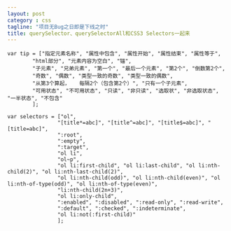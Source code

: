 ```yaml
---
layout: post
category : css
tagline: "项目无Bug之日即是下线之时"
title: querySelector、querySelectorAll和CSS3 Selectors一起来
---
```


    var tip = ["指定元素名称", "属性中包含", "属性开始", "属性结束", "属性等于",
            "html部分", "元素内容为空白", "锚",
            "子元素", "兄弟元素", "第一个", "最后一个元素", "第2个", "倒数第2个",
            "奇数", "偶数", "类型一致的奇数", "类型一致的偶数",
            "从第3个算起，   每隔2个（包含第2个）", "只有一个子元素",
            "可用状态", "不可用状态", "只读", "非只读", "选取状", "非选取状态", "一半状态", "不包含"
            ];

    var selectors = ["ol",
                    "[title*=abc]", "[title^=abc]", "[title$=abc]", "[title=abc]",
                    ":root",
                    ":empty",
                    ":target",
                    "ol li",
                    "ol~p",
                    "ol li:first-child", "ol li:last-child", "ol li:nth-child(2)", "ol li:nth-last-child(2)",
                    "ol li:nth-child(odd)", "ol li:nth-child(even)", "ol li:nth-of-type(odd)", "ol li:nth-of-type(even)",
                    "li:nth-child(2n+3)",
                    "ol li:only-child",
                    ":enabled", ":disabled", ":read-only", ":read-write",
                    ":default", ":checked", ":indeterminate",
                    "ol li:not(:first-child)"
                    ];